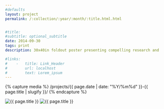 ```yaml
---
#defaults
layout: project
permalink: /:collection/:year/:month/:title.html.html


#title:
#subtitle: optional_subtitle
date: 2014-09-30
tags: print
description: 30x40in foldout poster presenting compelling research and information about the phenomenon that is human-powered flight.

#links:
#    -   title: Link_Header
#        url: localhost
#        text: Lorem_ipsum
---
```


<!-- set project media path -->
{% capture media %}
    /projects/{{ page.date | date: "%Y/%m%d" }}-{{ page.title | slugify }}/
{% endcapture %}
<!-- end -->

<!-- media -->
<img class="span8" src="{{media|strip}}hpa-wide.jpg" alt="{{ page.title }}">
<img class="span8" src="{{media|strip}}hpa-close.jpg" alt="{{ page.title }}">
